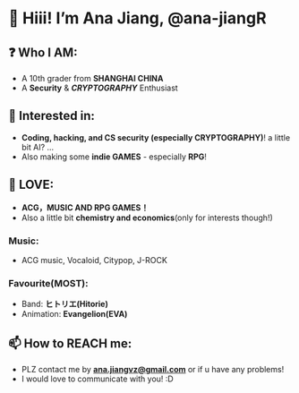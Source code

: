 # 👋 Hiii! I’m **Ana Jiang**, @ana-jiangR

## ❓ Who I AM:
   - A 10th grader from **SHANGHAI CHINA**
   - A **Security** & ***CRYPTOGRAPHY*** Enthusiast
   
## 👀 Interested in:
   - **Coding, hacking, and CS security (especially CRYPTOGRAPHY)**! a little bit AI? ... 
   - Also making some **indie GAMES** - especially **RPG**!

## 💞️ LOVE: 
   - **ACG，MUSIC AND RPG GAMES！**
   - Also a little bit **chemistry and economics**(only for interests though!)
   
   ### Music:
   - ACG music, Vocaloid, Citypop, J-ROCK
       
   ### Favourite(MOST):
   - Band: **ヒトリエ(Hitorie)**
   - Animation: **Evangelion(EVA)**
       
## 📫 How to REACH me: 
   - PLZ contact me by **ana.jiangvz@gmail.com** or if u have any problems! 
   - I would love to communicate with you! :D

<!---
ana-jiangR/ana-jiangR is a ✨ special ✨ repository because its `README.md` (this file) appears on your GitHub profile !. 
You can click the Preview link to take a look at your changes.
--->
